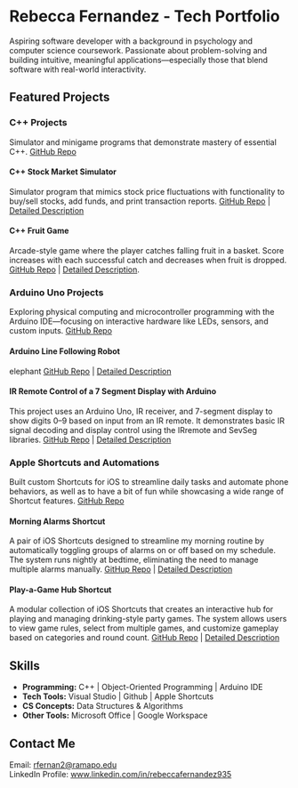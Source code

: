 # Rebecca Fernandez - Tech Portfolio
Aspiring software developer with a background in psychology and computer science coursework. Passionate about problem-solving and building intuitive, meaningful applications—especially those that blend software with real-world interactivity.  

## Featured Projects
### C++ Projects
Simulator and minigame programs that demonstrate mastery of essential C++.
[GitHub Repo](https://github.com/rfernan935/rfernanportfolio/tree/main/Coding%20Projects/C%2B%2B)

#### C++ Stock Market Simulator
Simulator program that mimics stock price fluctuations with functionality to buy/sell stocks, add funds, and print transaction reports.
[GitHub Repo](https://github.com/rfernan935/rfernanportfolio/tree/main/Coding%20Projects/C%2B%2B/stockSimulator) | [Detailed Description](https://github.com/rfernan935/rfernanportfolio/blob/main/Coding%20Projects/C%2B%2B/stockSimulator/codeDescription.md)  

#### C++ Fruit Game
Arcade-style game where the player catches falling fruit in a basket. Score increases with each successful catch and decreases when fruit is dropped.
[GitHub Repo](https://github.com/rfernan935/rfernanportfolio/tree/main/Coding%20Projects/C%2B%2B/fruitGame) | [Detailed Description](https://github.com/rfernan935/rfernanportfolio/blob/main/Coding%20Projects/C%2B%2B/fruitGame/codeDescription.md).  

### Arduino Uno Projects
Exploring physical computing and microcontroller programming with the Arduino IDE—focusing on interactive hardware like LEDs, sensors, and custom inputs.
[GitHub Repo](https://github.com/rfernan935/rfernanportfolio/tree/main/Coding%20Projects/Arduino%20IDE)

#### Arduino Line Following Robot
elephant
[GitHub Repo](https://github.com/rfernan935/rfernanportfolio/tree/main/Coding%20Projects/Arduino%20IDE/LineFollowingRobot) | [Detailed Description](https://github.com/rfernan935/rfernanportfolio/blob/main/Coding%20Projects/Arduino%20IDE/LineFollowingRobot/codeDescription.md)

#### IR Remote Control of a 7 Segment Display with Arduino
This project uses an Arduino Uno, IR receiver, and 7-segment display to show digits 0–9 based on input from an IR remote. It demonstrates basic IR signal decoding and display control using the IRremote and SevSeg libraries.
[GitHub Repo](https://github.com/rfernan935/rfernanportfolio/tree/main/Coding%20Projects/Arduino%20IDE/IRremote-7SegDisplay) | [Detailed Description](https://github.com/rfernan935/rfernanportfolio/blob/main/Coding%20Projects/Arduino%20IDE/IRremote-7SegDisplay/codeDescription.md)


### Apple Shortcuts and Automations
Built custom Shortcuts for iOS to streamline daily tasks and automate phone behaviors, as well as to have a bit of fun while showcasing a wide range of Shortcut features.
[GitHub Repo](https://github.com/rfernan935/rfernanportfolio/tree/main/Coding%20Projects/iOS%20Shortcuts)

#### Morning Alarms Shortcut
A pair of iOS Shortcuts designed to streamline my morning routine by automatically toggling groups of alarms on or off based on my schedule. The system runs nightly at bedtime, eliminating the need to manage multiple alarms manually.
[GitHup Repo](https://github.com/rfernan935/rfernanportfolio/tree/main/Coding%20Projects/iOS%20Shortcuts/Morning%20Alarms) | [Detailed Description](https://github.com/rfernan935/rfernanportfolio/blob/main/Coding%20Projects/iOS%20Shortcuts/Morning%20Alarms/README.md)

#### Play-a-Game Hub Shortcut
A modular collection of iOS Shortcuts that creates an interactive hub for playing and managing drinking-style party games. The system allows users to view game rules, select from multiple games, and customize gameplay based on categories and round count.
[GitHub Repo](https://github.com/rfernan935/rfernanportfolio/tree/main/Coding%20Projects/iOS%20Shortcuts/Play-a-Game%20Hub) | [Detailed Description](https://github.com/rfernan935/rfernanportfolio/blob/main/Coding%20Projects/iOS%20Shortcuts/Play-a-Game%20Hub/README.md)


## Skills  
- **Programming:** C++ | Object-Oriented Programming | Arduino IDE
- **Tech Tools:** Visual Studio | Github | Apple Shortcuts  
- **CS Concepts:** Data Structures & Algorithms  
- **Other Tools:** Microsoft Office | Google Workspace  


## Contact Me  
Email: rfernan2@ramapo.edu  
LinkedIn Profile: www.linkedin.com/in/rebeccafernandez935  
